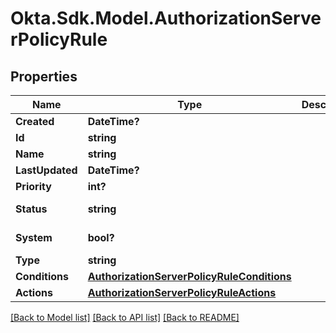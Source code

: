 # Okta.Sdk.Model.AuthorizationServerPolicyRule
## Properties

Name | Type | Description | Notes
------------ | ------------- | ------------- | -------------
**Created** | **DateTime?** |  | [optional] 
**Id** | **string** |  | [optional] 
**Name** | **string** |  | [optional] 
**LastUpdated** | **DateTime?** |  | [optional] 
**Priority** | **int?** |  | [optional] 
**Status** | **string** |  | [optional] [default to StatusEnum.ACTIVE]
**System** | **bool?** |  | [optional] [default to false]
**Type** | **string** |  | [optional] 
**Conditions** | [**AuthorizationServerPolicyRuleConditions**](AuthorizationServerPolicyRuleConditions.md) |  | [optional] 
**Actions** | [**AuthorizationServerPolicyRuleActions**](AuthorizationServerPolicyRuleActions.md) |  | [optional] 

[[Back to Model list]](../README.md#documentation-for-models) [[Back to API list]](../README.md#documentation-for-api-endpoints) [[Back to README]](../README.md)


